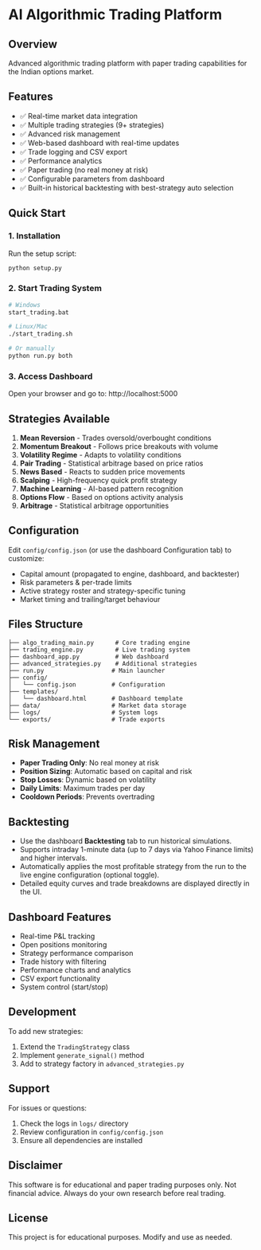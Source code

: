 # AI Algorithmic Trading Platform

## Overview
Advanced algorithmic trading platform with paper trading capabilities for the Indian options market.

## Features
- ✅ Real-time market data integration
- ✅ Multiple trading strategies (9+ strategies)
- ✅ Advanced risk management
- ✅ Web-based dashboard with real-time updates
- ✅ Trade logging and CSV export
- ✅ Performance analytics
- ✅ Paper trading (no real money at risk)
- ✅ Configurable parameters from dashboard
- ✅ Built-in historical backtesting with best-strategy auto selection

## Quick Start

### 1. Installation
Run the setup script:
```bash
python setup.py
```

### 2. Start Trading System
```bash
# Windows
start_trading.bat

# Linux/Mac
./start_trading.sh

# Or manually
python run.py both
```

### 3. Access Dashboard
Open your browser and go to: http://localhost:5000

## Strategies Available

1. **Mean Reversion** - Trades oversold/overbought conditions
2. **Momentum Breakout** - Follows price breakouts with volume
3. **Volatility Regime** - Adapts to volatility conditions
4. **Pair Trading** - Statistical arbitrage based on price ratios
5. **News Based** - Reacts to sudden price movements
6. **Scalping** - High-frequency quick profit strategy  
7. **Machine Learning** - AI-based pattern recognition
8. **Options Flow** - Based on options activity analysis
9. **Arbitrage** - Statistical arbitrage opportunities

## Configuration

Edit `config/config.json` (or use the dashboard Configuration tab) to customize:
- Capital amount (propagated to engine, dashboard, and backtester)
- Risk parameters & per-trade limits
- Active strategy roster and strategy-specific tuning
- Market timing and trailing/target behaviour

## Files Structure

```
├── algo_trading_main.py      # Core trading engine
├── trading_engine.py         # Live trading system
├── dashboard_app.py          # Web dashboard
├── advanced_strategies.py    # Additional strategies
├── run.py                   # Main launcher
├── config/
│   └── config.json          # Configuration
├── templates/
│   └── dashboard.html       # Dashboard template
├── data/                    # Market data storage
├── logs/                    # System logs
└── exports/                 # Trade exports
```

## Risk Management

- **Paper Trading Only**: No real money at risk
- **Position Sizing**: Automatic based on capital and risk
- **Stop Losses**: Dynamic based on volatility
- **Daily Limits**: Maximum trades per day
- **Cooldown Periods**: Prevents overtrading

## Backtesting

- Use the dashboard **Backtesting** tab to run historical simulations.
- Supports intraday 1-minute data (up to 7 days via Yahoo Finance limits) and higher intervals.
- Automatically applies the most profitable strategy from the run to the live engine configuration (optional toggle).
- Detailed equity curves and trade breakdowns are displayed directly in the UI.

## Dashboard Features

- Real-time P&L tracking
- Open positions monitoring
- Strategy performance comparison
- Trade history with filtering
- Performance charts and analytics
- CSV export functionality
- System control (start/stop)

## Development

To add new strategies:
1. Extend the `TradingStrategy` class
2. Implement `generate_signal()` method
3. Add to strategy factory in `advanced_strategies.py`

## Support

For issues or questions:
1. Check the logs in `logs/` directory
2. Review configuration in `config/config.json`
3. Ensure all dependencies are installed

## Disclaimer

This software is for educational and paper trading purposes only. 
Not financial advice. Always do your own research before real trading.

## License

This project is for educational purposes. Modify and use as needed.
